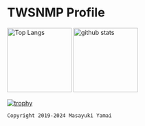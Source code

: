 # TWSNMP  Profile


<p align="left"> 
  <img alt="Top Langs" height="150px" src="https://github-readme-stats.vercel.app/api/top-langs/?username=twsnmp&layout=compact&show_icons=true&theme=dark" />
  <img alt="github stats" height="150px" src="https://github-readme-stats.vercel.app/api?username=twsnmp&theme=dark&show_icons=ture" />
</p>

[![trophy](https://github-profile-trophy.vercel.app/?username=twsnmp&theme=onedark&column=7
)](https://github.com/ryo-ma/github-profile-trophy)

```
Copyright 2019-2024 Masayuki Yamai
```
